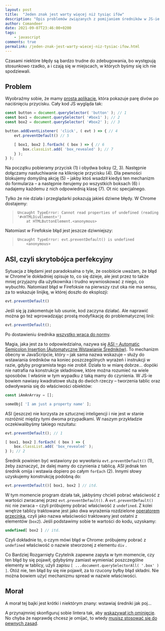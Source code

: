```yaml
---
layout: post
title:  "Jeden znak jest warty więcej niż tysiąc ifów"
description: "Opis problemów związanych z pomijaniem średników w JS-ie."
author: Comandeer
date: 2021-09-07T23:46:00+0200
tags:
    - javascript
comments: true
permalink: /jeden-znak-jest-warty-wiecej-niz-tysiac-ifow.html
---
```


Czasami niektóre błędy są bardzo trudne do zdebugowania, bo występują stosunkowo rzadko, a i czają się w miejscach, w których byśmy się ich nie spodziewali.<!--more-->

## Problem

Wyobraźmy sobie, że mamy [prostą aplikację](https://codepen.io/Comandeer/pen/RwgKaRj?editors=1010), która pokazuje parę divów po naciśnięciu przycisku. Cały kod JS wygląda tak:

```javascript
const button = document.querySelector( 'button' ); // 1
const box1 = document.querySelector( '#box1' ); // 2
const box2 = document.querySelector( '#box2' ); // 3

button.addEventListener( 'click', ( evt ) => { // 4
	evt.preventDefault() // 5

	[ box1, box2 ].forEach( ( box ) => { // 6
		box.classList.add( 'box_revealed' ); // 7
	} );
} );
```

Na początku pobieramy przycisk (1) i obydwa boksy (2, 3). Następnie dołączamy nasłuchiwanie na kliknięcie przycisku (4). Dla pewności blokujemy domyślną akcję (5) – jakby ktoś wsadził kiedyś ten mechanizm do formularza – a następnie iterujemy po wszystkich boksach (6) i nadajemy każdemu z nich odpowiednią klasę (7). Ot nic specjalnego.

Tylko że nie działa i przeglądarki pokazują jakieś dziwne błędy. W Chrome dostajemy:

> ```
> Uncaught TypeError: Cannot read properties of undefined (reading '#<HTMLDivElement>')
>     at HTMLButtonElement.<anonymous>
> ```

Natomiast w Firefoksie błąd jest jeszcze dziwniejszy:

> ```
> Uncaught TypeError: evt.preventDefault() is undefined
>     <anonymous>
> ```

## ASI, czyli skrytobójca perfekcyjny

Sytuacja z błędami jest paradoksalna o tyle, że osobiście uważam, że błąd w Chrome'ie dokładniej opisuje to, co się dzieje, ale jest przez to także mniej przyjazny dla użytkownika i trudno wywnioskować z niego, co wybuchło. Natomiast błąd w Firefoksie na pierwszy rzut oka nie ma sensu, za to wskazuje linijkę, w której doszło do eksplozji:

```javascript
evt.preventDefault()
```

Jeśli się ją zakomentuje lub usunie, kod zaczyna działać. Ale naprawić można go też wprowadzając prostą modyfikację do problematycznej linii:

```javascript
evt.preventDefault();
```

Po dostawieniu średnika [wszystko wraca do normy](https://codepen.io/Comandeer/pen/PojWNma?editors=1010).

Magia, jaka jest za to odpowiedzialna, nazywa się [ASI – Automatic Semicolon Insertion (Automatyczne Wstawianie Średników)](https://developer.mozilla.org/en-US/docs/Web/JavaScript/Reference/Lexical_grammar#automatic_semicolon_insertion). To mechanizm obecny w JavaScripcie, który – jak sama nazwa wskazuje – służy do wstawiania średników na koniec poszczególnych wyrażeń i instrukcji w razie, gdyby programista tego nie zrobił. Działa to w miarę dobrze… dopóki nie natrafia na konstrukcje składniowe, które można rozumieć na wiele sposobów. I właśnie w tym wypadku z taką mamy do czynienia. W JS-ie bowiem nawiasy kwadratowe służą do dwóch rzeczy – tworzenia tablic oraz odwoływania się do właściwości obiektów:

```javascript
const iAmAnArray = [];

someObj[ 'I am just a property name' ];
```

ASI (jeszcze) nie korzysta ze sztucznej inteligencji i nie jest w stanie rozróżnić między tymi dwoma przypadkami. W naszym przykładzie oczekiwalibyśmy takiego rezultatu:

```javascript
evt.preventDefault(); // 1

[ box1, box2 ].forEach( ( box ) => {
    box.classList.add( 'box_revealed' );
} ); // 2
```

Średnik powinien być wstawiony po wywołaniu `evt.preventDefault()` (1), żeby zaznaczyć, że dalej mamy do czynienia z tablicą. ASI jednak ten średnik omija i wstawia dopiero po całym `forEach` (2). Innymi słowy uzyskujemy konstrukcję podobną do:

```javascript
evt.preventDefault()[ box1, box2 ] // itd.
```

W tym momencie program działa tak, jakbyśmy chcieli pobrać właściwość z wartości zwracanej przez `evt.preventDefault()`. A `evt.preventDefault()` nic nie zwraca – czyli  próbujemy pobrać właściwość z `undefined`. Z kolei wnętrze tablicy traktowane jest jako dwa wyrażenia rozdzielone [operatorem przecinka](https://developer.mozilla.org/en-US/docs/Web/JavaScript/Reference/Operators/Comma_Operator), czyli jako nazwa właściwości traktowany jest ostatni z elementów (`box2`). Jeśli podstawimy sobie te wartości do kodu, uzyskamy:

```javascript
undefined[ box2 ] // itd.
```

Czyli dokładnie to, o czym mówi błąd w Chrome: próbujemy pobrać z `undefined` właściwość o nazwie stworzonej z elementu `div` .

<p class="note">Co Bardziej Rozgarnięty Czytelnik zapewne zapyta w tym momencie, czy ten błąd by się pojawił, gdybyśmy zamiast wymieniać poszczególne elementy w tablicy, użyli zapisu <code>[ ...document.querySelectorAll( '.box' ) ]</code>. Otóż nie, ten błąd by się nie pojawił, za to rzucony byłby błąd składni. Nie można bowiem użyć mechanizmu spread w nazwie właściwości.</p>

## Morał

A morał tej bajki jest krótki i niektórym znany: wstawiaj średniki jak poj…

A przynajmniej skonfiguruj sobie lintera tak, aby [wskazywał ich ominięcie](https://eslint.org/docs/rules/semi). No chyba że naprawdę chcesz je omijać, to wtedy [musisz stosować się do pewnych zasad](https://standardjs.com/rules.html#semicolons).

